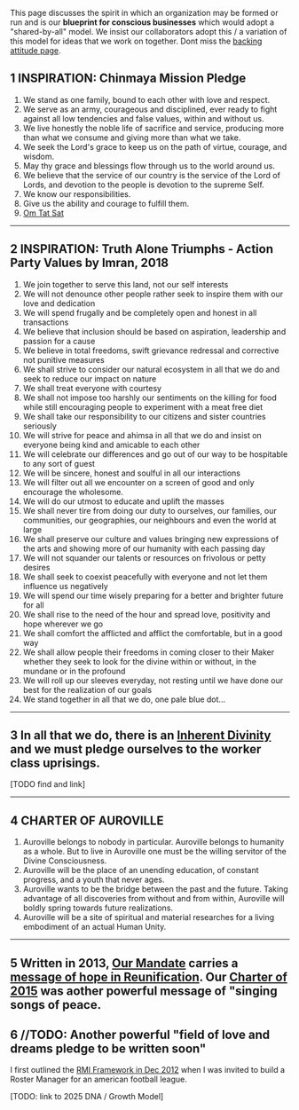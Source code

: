 This page discusses the spirit in which an organization may be formed or run and is our **blueprint for conscious businesses** which would adopt a "shared-by-all" model. We insist our collaborators adopt this / a variation of this model for ideas that we work on together. Dont miss the [backing attitude page](../../sunlight/attitude/).

## 1 INSPIRATION: Chinmaya Mission Pledge

1. We stand as one family, bound to each other with love and respect.
2. We serve as an army, courageous and disciplined, ever ready to fight against all low tendencies and false values, within and without us.
3. We live honestly the noble life of sacrifice and service, producing more than what we consume and giving more than what we take.
4. We seek the Lord's grace to keep us on the path of virtue, courage, and wisdom.
5. May thy grace and blessings flow through us to the world around us.
6. We believe that the service of our country is the service of the Lord of Lords, and devotion to the people is devotion to the supreme Self.
7. We know our responsibilities.
8. Give us the ability and courage to fulfill them.
9. [Om Tat Sat](https://cmwrc.chinmayadc.org/portfolio/chinmayamissionpledge/)

---

## 2 INSPIRATION: Truth Alone Triumphs - Action Party Values by Imran, 2018

1. We join together to serve this land, not our self interests
2. We will not denounce other people rather seek to inspire them with our love and dedication
3. We will spend frugally and be completely open and honest in all transactions
4. We believe that inclusion should be based on aspiration, leadership and passion for a cause
5. We believe in total freedoms, swift grievance redressal and corrective not punitive measures
6. We shall strive to consider our natural ecosystem in all that we do and seek to reduce our impact on nature
7. We shall treat everyone with courtesy
8. We shall not impose too harshly our sentiments on the killing for food while still encouraging people to experiment with a meat free diet
9. We shall take our responsibility to our citizens and sister countries seriously
10. We will strive for peace and ahimsa in all that we do and insist on everyone being kind and amicable to each other
11. We will celebrate our differences and go out of our way to be hospitable to any sort of guest
12. We will be sincere, honest and soulful in all our interactions
13. We will filter out all we encounter on a screen of good and only encourage the wholesome.
14. We will do our utmost to educate and uplift the masses
15. We shall never tire from doing our duty to ourselves, our families, our communities, our geographies, our neighbours and even the world at large
16. We shall preserve our culture and values bringing new expressions of the arts and showing more of our humanity with each passing day
17. We will not squander our talents or resources on frivolous or petty desires
18. We shall seek to coexist peacefully with everyone and not let them influence us negatively
19. We will spend our time wisely preparing for a better and brighter future for all
20. We shall rise to the need of the hour and spread love, positivity and hope wherever we go
21. We shall comfort the afflicted and afflict the comfortable, but in a good way
22. We shall allow people their freedoms in coming closer to their Maker whether they seek to look for the divine within or without, in the mundane or in the profound
23. We will roll up our sleeves everyday, not resting until we have done our best for the realization of our goals
24. We stand together in all that we do, one pale blue dot...

---

## 3 In all that we do, there is an [Inherent Divinity](../inherent-divinity/) and we must pledge ourselves to the worker class uprisings.

[TODO find and link]

---

## 4 CHARTER OF AUROVILLE

1. Auroville belongs to nobody in particular. Auroville belongs to humanity as a whole. But to live in Auroville one must be the willing servitor of the Divine Consciousness.
2. Auroville will be the place of an unending education, of constant progress, and a youth that never ages.
3. Auroville wants to be the bridge between the past and the future. Taking advantage of all discoveries from without and from within, Auroville will boldly spring towards future realizations.
4. Auroville will be a site of spiritual and material researches for a living embodiment of an actual Human Unity.

---

## 5 Written in 2013, [Our Mandate](https://imran.yieldmore.org/dear-brother/) carries a [message of hope in Reunification](https://archives.yieldmore.org/india/). Our [Charter of 2015](https://imran.yieldmore.org/charter/) was aother powerful message of "singing songs of peace.

## 6 //TODO: Another powerful "field of love and dreams pledge to be written soon"

I first outlined the [RMI Framework in Dec 2012](http://web.archive.org/web/20210728164814/https://cselian.com/blog/my/ideas/rmi-framework/) when I was invited to build a Roster Manager for an american football league.

[TODO: link to 2025 DNA / Growth Model]
